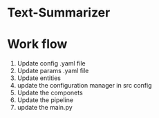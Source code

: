 # Text-Summarizer


# Work flow

1. Update config .yaml file
2. Update params .yaml file
3. Update entities
4. update the configuration manager in src config 
5. Update the componets 
6. Update the pipeline 
7. update the main.py

